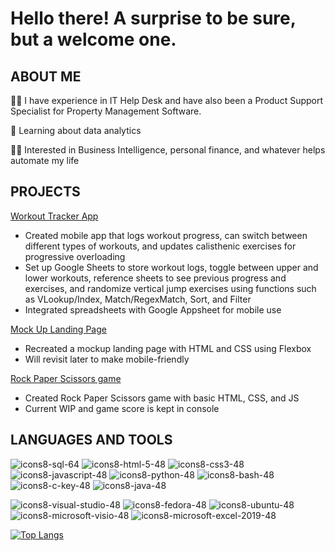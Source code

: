 # Hello there! A surprise to be sure, but a welcome one.

## ABOUT ME

:man_technologist: I have experience in IT Help Desk and have also been a Product Support Specialist for Property Management Software.

:monocle_face: Learning about data analytics

:surfing_man: Interested in Business Intelligence, personal finance, and whatever helps automate my life


## PROJECTS
[Workout Tracker App](https://docs.google.com/spreadsheets/d/1KT93aDhVcAfec08MTYFQEXSCMhs5xoDJ4F9CHmB00Zs/edit?usp=sharing)
  - Created mobile app that logs workout progress, can switch between different types of workouts, and updates calisthenic
exercises for progressive overloading
  - Set up Google Sheets to store workout logs, toggle between upper and lower workouts, reference sheets to see previous
progress and exercises, and randomize vertical jump exercises using functions such as VLookup/Index,
Match/RegexMatch, Sort, and Filter
  - Integrated spreadsheets with Google Appsheet for mobile use

[Mock Up Landing Page](https://jlsolito.github.io/TOP-LandingPage/) 
  - Recreated a mockup landing page with HTML and CSS using Flexbox
  - Will revisit later to make mobile-friendly
 
[Rock Paper Scissors game](https://jlsolito.github.io/TOP-RockPaperScissors/)
  - Created Rock Paper Scissors game with basic HTML, CSS, and JS
  - Current WIP and game score is kept in console


## LANGUAGES AND TOOLS
![icons8-sql-64](https://user-images.githubusercontent.com/36279354/180920289-bd994f34-5180-44f4-9ce3-be907dff0e4c.png)
![icons8-html-5-48](https://user-images.githubusercontent.com/36279354/180919936-d8a0f580-7d01-4b40-a982-deb88a65b3c4.png)
![icons8-css3-48](https://user-images.githubusercontent.com/36279354/180919947-9c4f1318-3b46-4417-9282-d1fac701742a.png)
![icons8-javascript-48](https://user-images.githubusercontent.com/36279354/180919584-1b8c101c-9759-4d9c-a494-ba9e4086f617.png)
![icons8-python-48](https://user-images.githubusercontent.com/36279354/180920303-bfcaa75a-5d9c-40cb-9f8e-cbc3a82444cc.png)
![icons8-bash-48](https://user-images.githubusercontent.com/36279354/180921198-9a09cc6b-10a0-4a1c-b0af-f630268846a7.png)
![icons8-c-key-48](https://user-images.githubusercontent.com/36279354/180921323-44cb8c9a-4159-42c7-804c-2bc5bc71f6da.png)
![icons8-java-48](https://user-images.githubusercontent.com/36279354/180921206-4dfd3932-ab05-4284-a120-42f634802220.png)

![icons8-visual-studio-48](https://user-images.githubusercontent.com/36279354/180921581-bb9b2592-f96d-4a13-adce-d61b2e952e66.png)
![icons8-fedora-48](https://user-images.githubusercontent.com/36279354/180921181-5e11d73b-8851-446f-90f9-38eddb5452a8.png)
![icons8-ubuntu-48](https://user-images.githubusercontent.com/36279354/180921186-c7abb374-d297-4201-9d30-64bd63cd3e8a.png)
![icons8-microsoft-visio-48](https://user-images.githubusercontent.com/36279354/180920488-b347c620-5aa7-476c-9159-ad2d82aec1c5.png)
![icons8-microsoft-excel-2019-48](https://user-images.githubusercontent.com/36279354/180920492-855b87b5-7173-434a-8f9c-e118510664ca.png)


[![Top Langs](https://github-readme-stats.vercel.app/api/top-langs/?username=jlsolito&layout=compact&theme=vision-friendly-dark)](https://github.com/anuraghazra/github-readme-stats)


